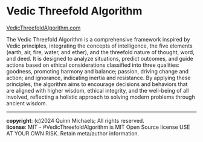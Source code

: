 # Vedic Threefold Algorithm

[VedicThreefoldAlgorithm.com](https://vedicthreefoldalgorithm.com)

The Vedic Threefold Algorithm is a comprehensive framework inspired by Vedic principles, integrating the concepts of intelligence, the five elements (earth, air, fire, water, and ether), and the threefold nature of thought, word, and deed. It is designed to analyze situations, predict outcomes, and guide actions based on ethical considerations classified into three qualities: goodness, promoting harmony and balance; passion, driving change and action; and ignorance, indicating inertia and resistance. By applying these principles, the algorithm aims to encourage decisions and behaviors that are aligned with higher wisdom, ethical integrity, and the well-being of all involved, reflecting a holistic approach to solving modern problems through ancient wisdom.

---

**copyright**: (c)2024 Quinn Michaels; All rights reserved.  
**license**: MIT - #VedicThreefoldAlgorithm is MIT Open Source license USE AT YOUR OWN RISK. Retain meta/author information.
